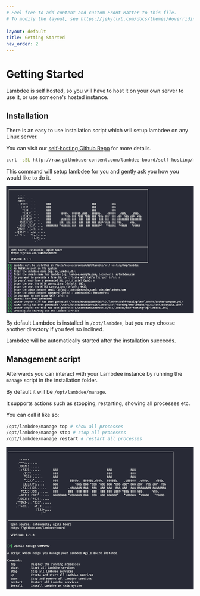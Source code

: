 ```yaml
---
# Feel free to add content and custom Front Matter to this file.
# To modify the layout, see https://jekyllrb.com/docs/themes/#overriding-theme-defaults

layout: default
title: Getting Started
nav_order: 2
---
```


# Getting Started

Lambdee is self hosted, so you will have
to host it on your own server to use it, or use
someone's hosted instance.

## Installation

There is an easy to use installation script which will setup
lambdee on any Linux server.

You can visit our [self-hosting Github Repo](https://github.com/lambdee-board/self-hosting) for more details.

```sh
curl -sSL http://raw.githubusercontent.com/lambdee-board/self-hosting/main/bin/prod/install > lambdee_install; bash lambdee_install
```

This command will setup lambdee for you
and gently ask you how you would like
to do it.

![Install Script](images/install-script.png)

By default Lambdee is installed in `/opt/lambdee`, but you
may choose another directory if you feel so inclined.

Lambdee will be automatically started after the installation succeeds.

## Management script

Afterwards you can interact with your Lambdee instance
by running the `manage` script in the installation folder.

By default it will be `/opt/lambdee/manage`.

It supports actions such as stopping, restarting, showing all processes etc.

You can call it like so:

```sh
/opt/lambdee/manage top # show all processes
/opt/lambdee/manage stop # stop all processes
/opt/lambdee/manage restart # restart all processes
```

![Management Script](images/manage-script.png)

